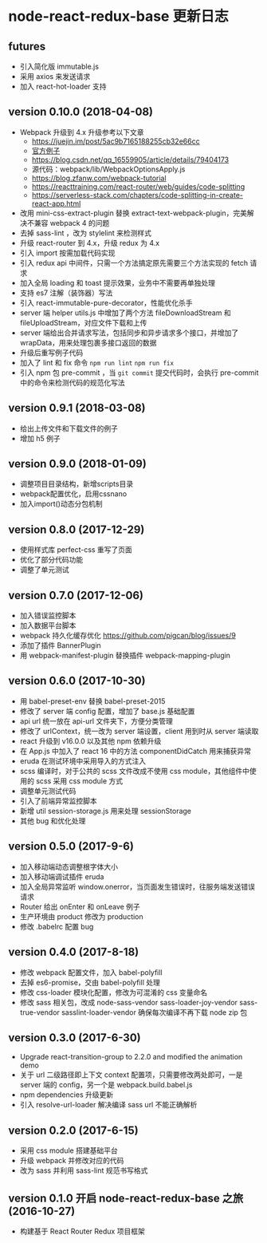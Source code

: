 # node-react-redux-base 更新日志

## futures
* 引入简化版 immutable.js
* 采用 axios 来发送请求
* 加入 react-hot-loader 支持

## version 0.10.0 (2018-04-08)

* Webpack 升级到 4.x 升级参考以下文章
  * https://juejin.im/post/5ac9b7165188255cb32e66cc
  * [官方例子](https://github.com/webpack/webpack/tree/master/examples)
  * https://blog.csdn.net/qq_16559905/article/details/79404173
  * 源代码：webpack/lib/WebpackOptionsApply.js
  * https://blog.zfanw.com/webpack-tutorial
  * https://reacttraining.com/react-router/web/guides/code-splitting
  * https://serverless-stack.com/chapters/code-splitting-in-create-react-app.html
* 改用 mini-css-extract-plugin 替换 extract-text-webpack-plugin，完美解决不兼容 webpack 4 的问题
* 去掉 sass-lint ，改为 stylelint 来检测样式
* 升级 react-router 到 4.x，升级 redux 为 4.x
* 引入 import 按需加载代码实现
* 引入 redux api 中间件，只需一个方法搞定原先需要三个方法实现的 fetch 请求
* 加入全局 loading 和 toast 提示效果，业务中不需要再单独处理
* 支持 es7 注解（装饰器）写法
* 引入 react-immutable-pure-decorator，性能优化杀手
* server 端 helper utils.js 中增加了两个方法 fileDownloadStream 和 fileUploadStream，对应文件下载和上传
* server 端给出合并请求写法，包括同步和异步请求多个接口，并增加了 wrapData，用来处理包裹多接口返回的数据
* 升级后重写例子代码
* 加入了 lint 和 fix 命令 `npm run lint` `npm run fix`
* 引入 npm 包 pre-commit ，当 `git commit` 提交代码时，会执行 pre-commit 中的命令来检测代码的规范化写法

## version 0.9.1 (2018-03-08)

* 给出上传文件和下载文件的例子
* 增加 h5 例子

## version 0.9.0 (2018-01-09)

* 调整项目目录结构，新增scripts目录
* webpack配置优化，启用cssnano
* 加入import()动态分包机制

## version 0.8.0 (2017-12-29)

* 使用样式库 perfect-css 重写了页面
* 优化了部分代码功能
* 调整了单元测试

## version 0.7.0 (2017-12-06)

* 加入错误监控脚本
* 加入数据平台脚本
* webpack 持久化缓存优化 https://github.com/pigcan/blog/issues/9
* 添加了插件 BannerPlugin
* 用 webpack-manifest-plugin 替换插件 webpack-mapping-plugin

## version 0.6.0 (2017-10-30)

* 用 babel-preset-env 替换 babel-preset-2015
* 修改了 server 端 config 配置，增加了 base.js 基础配置
* api url 统一放在 api-url 文件夹下，方便分类管理
* 修改了 urlContext，统一改为 server 端设置，client 用到时从 server 端读取
* react 升级到 v16.0.0 以及其他 npm 依赖升级
* 在 App.js 中加入了 react 16 中的方法 componentDidCatch 用来捕获异常
* eruda 在测试环境中采用导入的方式注入
* scss 编译时，对于公共的 scss 文件改成不使用 css module，其他组件中使用的 scss 采用 css module 方式
* 调整单元测试代码
* 引入了前端异常监控脚本
* 新增 util session-storage.js 用来处理 sessionStorage
* 其他 bug 和优化处理

## version 0.5.0 (2017-9-6)

* 加入移动端动态调整根字体大小
* 加入移动端调试插件 eruda
* 加入全局异常监听 window.onerror，当页面发生错误时，往服务端发送错误请求
* Router 给出 onEnter 和 onLeave 例子
* 生产环境由 product 修改为 production
* 修改 .babelrc 配置 bug

## version 0.4.0 (2017-8-18)

* 修改 webpack 配置文件，加入 babel-polyfill
* 去掉 es6-promise，交由 babel-polyfill 处理
* 修改 css-loader 模块化配置，修改为可混淆的 css 变量命名
* 修改 sass 相关包，改成 node-sass-vendor sass-loader-joy-vendor sass-true-vendor sasslint-loader-vendor
  确保每次编译不再下载 node zip 包

## version 0.3.0 (2017-6-30)

* Upgrade react-transition-group to 2.2.0 and modified the animation demo
* 关于 url 二级路径即上下文 context 配置项，只需要修改两处即可，一是 server 端的 config，另一个是 webpack.build.babel.js
* npm dependencies 升级更新
* 引入 resolve-url-loader 解决编译 sass url 不能正确解析

## version 0.2.0 (2017-6-15)

* 采用 css module 搭建基础平台
* 升级 webpack 并修改对应的代码
* 改为 sass 并利用 sass-lint 规范书写格式

## version 0.1.0  开启 node-react-redux-base 之旅  (2016-10-27)

* 构建基于 React Router Redux 项目框架



